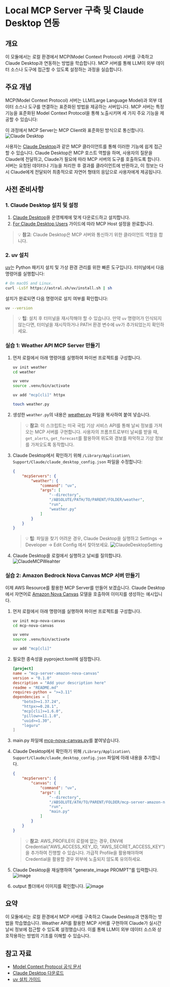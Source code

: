 # Local MCP Server 구축 및 Claude Desktop 연동

## 개요
이 모듈에서는 로컬 환경에서 MCP(Model Context Protocol) 서버를 구축하고 Claude Desktop과 연동하는 방법을 학습합니다. MCP 서버를 통해 LLM이 외부 데이터 소스나 도구에 접근할 수 있도록 설정하는 과정을 실습합니다.

## 주요 개념
MCP(Model Context Protocol) 서버는 LLM(Large Language Model)과 외부 데이터 소스나 도구를 연결하는 표준화된 방법을 제공하는 서버입니다. MCP 서버는 특정 기능을 표준화된 Model Context Protocol을 통해 노출시키며 세 가지 주요 기능을 제공할 수 있습니다:

이 과정에서 MCP Server는 MCP Client와 표준화된 방식으로 통신합니다.
![Claude Desktop](../part-01/assets/images/mcp.jpg)

사용자는 [Claude Desktop](https://claude.ai/download)과 같은 MCP 클라이언트를 통해 이러한 기능에 쉽게 접근할 수 있습니다. Claude Desktop은 MCP 호스트 역할을 하며, 사용자의 질문을 Claude에 전달하고, Claude가 필요에 따라 MCP 서버의 도구를 호출하도록 합니다. 서버는 요청된 데이터나 기능을 처리한 후 결과를 클라이언트에 반환하고, 이 정보는 다시 Claude에게 전달되어 최종적으로 자연어 형태의 응답으로 사용자에게 제공됩니다.

## 사전 준비사항

### 1. Claude Desktop 설치 및 설정
1. [Claude Desktop](https://claude.ai/download)을 운영체제에 맞게 다운로드하고 설치합니다.
2. [For Claude Desktop Users](https://modelcontextprotocol.io/quickstart/user) 가이드에 따라 MCP Host 설정을 완료합니다.

> 💡 **참고**: Claude Desktop은 MCP 서버와 통신하기 위한 클라이언트 역할을 합니다.

### 2. uv 설치
[uv](https://github.com/astral-sh/uv)는 Python 패키지 설치 및 가상 환경 관리를 위한 빠른 도구입니다. 터미널에서 다음 명령어를 실행합니다:
```bash
# On macOS and Linux.
curl -LsSf https://astral.sh/uv/install.sh | sh
```

설치가 완료되면 다음 명령어로 설치 여부를 확인합니다:
```bash
uv --version
```

> 💡 **팁**: 설치 후 터미널을 재시작해야 할 수 있습니다. 만약 `uv` 명령어가 인식되지 않는다면, 터미널을 재시작하거나 PATH 환경 변수에 uv가 추가되었는지 확인하세요.

### 실습 1: Weather API MCP Server 만들기

1. 먼저 로컬에서 아래 명령어를 실행하여 파이썬 프로젝트를 구성합니다.
    ```bash
    uv init weather
    cd weather

    uv venv
    source .venv/bin/activate

    uv add "mcp[cli]" httpx

    touch weather.py
    ```

2. 생성한 `weather.py`의 내용은 [weather.py](./src/example-1/weather.py) 파일을 복사하여 붙여 넣습니다.
    > 💡 **참고**: 이 스크립트는 미국 국립 기상 서비스 API를 통해 날씨 정보를 가져오는 MCP 서버를 구현합니다. 사용자의 프롬프트로부터 날씨를 받을 때, `get_alerts`, `get_forecast`를 활용하여 위도와 경보를 파악하고 기상 정보를 가져오도록 동작합니다.

3. Claude Desktop에서 확인하기 위해 `/Library/Application\ Support/Claude/claude_desktop_config.json` 파일을 수정합니다:
   ```json
   {
       "mcpServers": {
           "weather": {
               "command": "uv",
               "args": [
                   "--directory",
                   "/ABSOLUTE/PATH/TO/PARENT/FOLDER/weather",
                   "run",
                   "weather.py"
               ]
           }
       }
   }
   ```
   > 💡 **팁**: 파일을 찾기 어려운 경우, Claude Desktop을 실행하고 Settings -> Developer -> Edit Config 에서 찾아보세요.
   > ![ClaudeDesktopSetting](./assets/images/ClaudeFindSetting.png)

4. Claude Desktop을 로컬에서 실행하고 날씨를 질의합니다.
   ![ClaudeMCPWeahter](./assets/images/ClaudeMCPWeather.png)

### 실습 2: Amazon Bedrock Nova Canvas MCP 서버 만들기

이제 AWS Resource를 활용한 MCP Server를 만들어 보겠습니다. Claude Desktop에서 자연어로 [Amazon Nova Canvas](https://aws.amazon.com/ko/ai/generative-ai/nova/creative/) 모델을 호출하여 이미지를 생성하는 예시입니다.

1. 먼저 로컬에서 아래 명령어를 실행하여 파이썬 프로젝트를 구성합니다.
    ```bash
    uv init mcp-nova-canvas
    cd mcp-nova-canvas

    uv venv
    source .venv/bin/activate

    uv add "mcp[cli]"
    ```

2. 필요한 종속성을 pyproject.toml에 설정합니다.
    ```toml
    [project]
    name = "mcp-server-amazon-nova-canvas"
    version = "0.1.0"
    description = "Add your description here"
    readme = "README.md"
    requires-python = ">=3.11"
    dependencies = [
        "boto3>=1.37.24",
        "httpx>=0.28.1",
        "mcp[cli]>=1.6.0",
        "pillow>=11.1.0",
        "uuid>=1.30",
        "loguru"
    ]
    ```

3. main.py 파일에 [mcp-nova-canvas.py](./src/example-2/mcp-nova-canvas.py)를 붙여넣습니다.

4. Claude Desktop에서 확인하기 위해 `/Library/Application\ Support/Claude/claude_desktop_config.json` 파일에 아래 내용을 추가합니다.
    ```json
    {
        "mcpServers": {
            "canvas": {
                "command": "uv",
                "args": [
                    "--directory",
                    "/ABSOLUTE/ATH/TO/PARENT/FOLDER/mcp-server-amazon-nova-canvas",
                    "run",
                    "main.py"
                ]
            }
        }
    }
    ```
    > 💡 **참고**: AWS_PROFILE이 로컬에 없는 경우, ENV에 Credential("AWS_ACCESS_KEY_ID, "AWS_SECRET_ACCESS_KEY")을 추가하여 진행할 수 있습니다. 가급적 Profile을 활용해야하며 Credential을 활용할 경우 외부에 노출되지 않도록 유의하세요.

5. Claude Desktop을 재실행하여 "generate_image PROMPT"를 입력합니다.
    ![image](./assets/images/mcp-nova-canvas.png)

6. output 폴더에서 이미지를 확인합니다.
    ![image](./assets/images/nova-flower.png)

## 요약
이 모듈에서는 로컬 환경에서 MCP 서버를 구축하고 Claude Desktop과 연동하는 방법을 학습했습니다. Weather API를 활용한 MCP 서버를 구현하여 Claude가 실시간 날씨 정보에 접근할 수 있도록 설정했습니다. 이를 통해 LLM이 외부 데이터 소스와 상호작용하는 방법의 기초를 이해할 수 있습니다.

## 참고 자료
- [Model Context Protocol 공식 문서](https://modelcontextprotocol.io/)
- [Claude Desktop 다운로드](https://claude.ai/download)
- [uv 설치 가이드](https://docs.astral.sh/uv/getting-started/installation/#standalone-installer)
